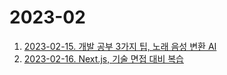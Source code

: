 # 2023-02

1. [2023-02-15. 개발 공부 3가지 팁, 노래 음성 변환 AI](2023-02-15..md)
2. [2023-02-16. Next.js, 기술 면접 대비 복습](2023-02-16.md)
